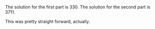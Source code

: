 The solution for the first part is 330.
The solution for the second part is 3711.

This was pretty straight forward, actually.
